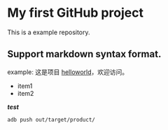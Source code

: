 # My first GitHub project
This is a example repository.

## Support markdown syntax format.
example:
这是项目 [helloworld](https://github.com/aojunhu/helloworld)，欢迎访问。
* item1
* item2

___test___
```
adb push out/target/product/
```
